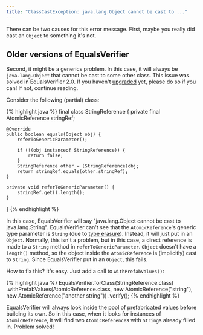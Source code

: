 ```yaml
---
title: "ClassCastException: java.lang.Object cannot be cast to ..."
---
```

There can be two causes for this error message. First, maybe you really did cast an `Object` to something it's not.

Older versions of EqualsVerifier
--------------------------------
Second, it might be a generics problem. In this case, it will always be `java.lang.Object` that cannot be cast to some other class. This issue was solved in EqualsVerifier 2.0. If you haven't [upgraded](/equalsverifier/migration1to2) yet, please do so if you can! If not, continue reading.

Consider the following (partial) class:

{% highlight java %}
final class StringReference {
	private final AtomicReference<String> stringRef;

	@Override
	public boolean equals(Object obj) {
		referToGenericParameter();
		
		if (!(obj instanceof StringReference)) {
			return false;
		}
		StringReference other = (StringReference)obj;
		return stringRef.equals(other.stringRef);
	}

	private void referToGenericParameter() {
		stringRef.get().length();
	}
}
{% endhighlight %}

In this case, EqualsVerifier will say "java.lang.Object cannot be cast to java.lang.String". EqualsVerifier can't see that the `AtomicReference`'s generic type parameter is `String` (due to [type erasure](http://download.oracle.com/javase/tutorial/java/generics/erasure.html)). Instead, it will just put in an `Object`. Normally, this isn't a problem, but in this case, a direct reference is made to a `String` method in `referToGenericParameter`. `Object` doesn't have a `length()` method, so the object inside the `AtomicReference` is (implicitly) cast to `String`. Since EqualsVerifier put in an `Object`, this fails.

How to fix this? It's easy. Just add a call to `withPrefabValues()`:

{% highlight java %}
EqualsVerifier.forClass(StringReference.class)
    .withPrefabValues(AtomicReference.class,
        new AtomicReference<String>("string"),
        new AtomicReference<String>("another string"))
    .verify();
{% endhighlight %}

EqualsVerifier will always look inside the pool of prefabricated values before building its own. So in this case, when it looks for instances of `AtomicReference`, it will find two `AtomicReference`s with `String`s already filled in. Problem solved!
